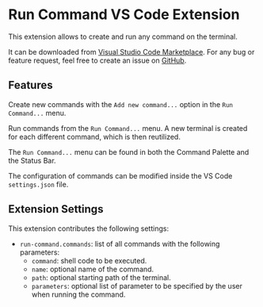 # Run Command VS Code Extension

This extension allows to create and run any command on the terminal.

It can be downloaded from [Visual Studio Code Marketplace](https://marketplace.visualstudio.com/items?itemName=camillucci.command-run).
For any bug or feature request, feel free to create an issue on [GitHub](https://github.com/camillucci/run-command).

## Features

Create new commands with the `Add new command...` option in the `Run Command...` menu.

Run commands from the `Run Command...` menu. A new terminal is created for each different command, which is then reutilized.

The `Run Command...` menu can be found in both the Command Palette and the Status Bar.

The configuration of commands can be modified inside the VS Code `settings.json` file.

## Extension Settings

This extension contributes the following settings:

- `run-command.commands`: list of all commands with the following parameters:
  - `command`: shell code to be executed.
  - `name`: optional name of the command.
  - `path`: optional starting path of the terminal.
  - `parameters`: optional list of parameter to be specified by the user when running the command.
